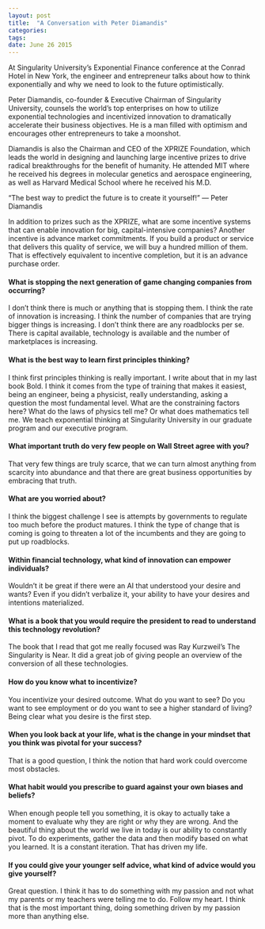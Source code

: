 ```yaml
---
layout: post
title:  "A Conversation with Peter Diamandis"
categories: 
tags: 
date: June 26 2015
---
```

At Singularity University’s Exponential Finance conference at the Conrad Hotel in New York, the engineer and entrepreneur talks about how to think exponentially and why we need to look to the future optimistically.

Peter Diamandis, co-founder & Executive Chairman of Singularity University, counsels the world’s top enterprises on how to utilize exponential technologies and incentivized innovation to dramatically accelerate their business objectives. He is a man filled with optimism and encourages other entrepreneurs to take a moonshot.

Diamandis is also the Chairman and CEO of the XPRIZE Foundation, which leads the world in designing and launching large incentive prizes to drive radical breakthroughs for the benefit of humanity. He attended MIT where he received his degrees in molecular genetics and aerospace engineering, as well as Harvard Medical School where he received his M.D.

“The best way to predict the future is to create it yourself!”
— Peter Diamandis

In addition to prizes such as the XPRIZE, what are some incentive systems that can enable innovation for big, capital-intensive companies?
Another incentive is advance market commitments. If you build a product or service that delivers this quality of service, we will buy a hundred million of them. That is effectively equivalent to incentive completion, but it is an advance purchase order.

#### What is stopping the next generation of game changing companies from occurring?
I don’t think there is much or anything that is stopping them. I think the rate of innovation is increasing. I think the number of companies that are trying bigger things is increasing. I don’t think there are any roadblocks per se. There is capital available, technology is available and the number of marketplaces is increasing.

#### What is the best way to learn first principles thinking?
I think first principles thinking is really important. I write about that in my last book Bold. I think it comes from the type of training that makes it easiest, being an engineer, being a physicist, really understanding, asking a question the most fundamental level. What are the constraining factors here? What do the laws of physics tell me? Or what does mathematics tell me. We teach exponential thinking at Singularity University in our graduate program and our executive program.

#### What important truth do very few people on Wall Street agree with you?
That very few things are truly scarce, that we can turn almost anything from scarcity into abundance and that there are great business opportunities by embracing that truth.

#### What are you worried about?
I think the biggest challenge I see is attempts by governments to regulate too much before the product matures. I think the type of change that is coming is going to threaten a lot of the incumbents and they are going to put up roadblocks.

#### Within financial technology, what kind of innovation can empower individuals?
Wouldn’t it be great if there were an AI that understood your desire and wants? Even if you didn’t verbalize it, your ability to have your desires and intentions materialized.

#### What is a book that you would require the president to read to understand this technology revolution?
The book that I read that got me really focused was Ray Kurzweil’s The Singularity is Near. It did a great job of giving people an overview of the conversion of all these technologies.

#### How do you know what to incentivize?
You incentivize your desired outcome. What do you want to see? Do you want to see employment or do you want to see a higher standard of living? Being clear what you desire is the first step.

#### When you look back at your life, what is the change in your mindset that you think was pivotal for your success?
That is a good question, I think the notion that hard work could overcome most obstacles.

#### What habit would you prescribe to guard against your own biases and beliefs?
When enough people tell you something, it is okay to actually take a moment to evaluate why they are right or why they are wrong. And the beautiful thing about the world we live in today is our ability to constantly pivot. To do experiments, gather the data and then modify based on what you learned. It is a constant iteration. That has driven my life.

#### If you could give your younger self advice, what kind of advice would you give yourself?
Great question. I think it has to do something with my passion and not what my parents or my teachers were telling me to do. Follow my heart. I think that is the most important thing, doing something driven by my passion more than anything else.